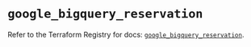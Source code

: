 # `google_bigquery_reservation`

Refer to the Terraform Registry for docs: [`google_bigquery_reservation`](https://registry.terraform.io/providers/hashicorp/google/6.13.0/docs/resources/bigquery_reservation).
